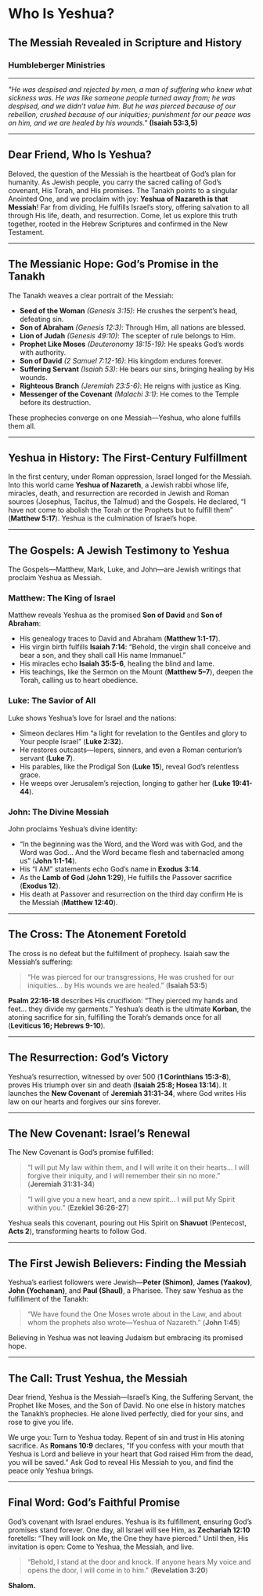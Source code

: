 # Who Is Yeshua?

## The Messiah Revealed in Scripture and History

### Humbleberger Ministries

---

_"He was despised and rejected by men, a man of suffering who knew what sickness was. He was like someone people turned away from; he was despised, and we didn’t value him. But he was pierced because of our rebellion, crushed because of our iniquities; punishment for our peace was on him, and we are healed by his wounds."_
**(Isaiah 53:3,5)**

---

## Dear Friend, Who Is Yeshua?

Beloved, the question of the Messiah is the heartbeat of God’s plan for humanity. As Jewish people, you carry the sacred calling of God’s covenant, His Torah, and His promises. The Tanakh points to a singular Anointed One, and we proclaim with joy: **Yeshua of Nazareth is that Messiah**! Far from dividing, He fulfills Israel’s story, offering salvation to all through His life, death, and resurrection. Come, let us explore this truth together, rooted in the Hebrew Scriptures and confirmed in the New Testament.

---

## The Messianic Hope: God’s Promise in the Tanakh

The Tanakh weaves a clear portrait of the Messiah:

- **Seed of the Woman** _(Genesis 3:15)_: He crushes the serpent’s head, defeating sin.
- **Son of Abraham** _(Genesis 12:3)_: Through Him, all nations are blessed.
- **Lion of Judah** _(Genesis 49:10)_: The scepter of rule belongs to Him.
- **Prophet Like Moses** _(Deuteronomy 18:15-19)_: He speaks God’s words with authority.
- **Son of David** _(2 Samuel 7:12-16)_: His kingdom endures forever.
- **Suffering Servant** _(Isaiah 53)_: He bears our sins, bringing healing by His wounds.
- **Righteous Branch** _(Jeremiah 23:5-6)_: He reigns with justice as King.
- **Messenger of the Covenant** _(Malachi 3:1)_: He comes to the Temple before its destruction.

These prophecies converge on one Messiah—Yeshua, who alone fulfills them all.

---

## Yeshua in History: The First-Century Fulfillment

In the first century, under Roman oppression, Israel longed for the Messiah. Into this world came **Yeshua of Nazareth**, a Jewish rabbi whose life, miracles, death, and resurrection are recorded in Jewish and Roman sources (Josephus, Tacitus, the Talmud) and the Gospels. He declared, “I have not come to abolish the Torah or the Prophets but to fulfill them” (**Matthew 5:17**). Yeshua is the culmination of Israel’s hope.

---

## The Gospels: A Jewish Testimony to Yeshua

The Gospels—Matthew, Mark, Luke, and John—are Jewish writings that proclaim Yeshua as Messiah.

### Matthew: The King of Israel

Matthew reveals Yeshua as the promised **Son of David** and **Son of Abraham**:

- His genealogy traces to David and Abraham (**Matthew 1:1-17**).
- His virgin birth fulfills **Isaiah 7:14**: “Behold, the virgin shall conceive and bear a son, and they shall call His name Immanuel.”
- His miracles echo **Isaiah 35:5-6**, healing the blind and lame.
- His teachings, like the Sermon on the Mount (**Matthew 5–7**), deepen the Torah, calling us to heart obedience.

### Luke: The Savior of All

Luke shows Yeshua’s love for Israel and the nations:

- Simeon declares Him “a light for revelation to the Gentiles and glory to Your people Israel” (**Luke 2:32**).
- He restores outcasts—lepers, sinners, and even a Roman centurion’s servant (**Luke 7**).
- His parables, like the Prodigal Son (**Luke 15**), reveal God’s relentless grace.
- He weeps over Jerusalem’s rejection, longing to gather her (**Luke 19:41-44**).

### John: The Divine Messiah

John proclaims Yeshua’s divine identity:

- “In the beginning was the Word, and the Word was with God, and the Word was God... And the Word became flesh and tabernacled among us” (**John 1:1-14**).
- His “I AM” statements echo God’s name in **Exodus 3:14**.
- As the **Lamb of God** (**John 1:29**), He fulfills the Passover sacrifice (**Exodus 12**).
- His death at Passover and resurrection on the third day confirm He is the Messiah (**Matthew 12:40**).

---

## The Cross: The Atonement Foretold

The cross is no defeat but the fulfillment of prophecy. Isaiah saw the Messiah’s suffering:

> “He was pierced for our transgressions, He was crushed for our iniquities... by His wounds we are healed.” (**Isaiah 53:5**)

**Psalm 22:16-18** describes His crucifixion: “They pierced my hands and feet... they divide my garments.” Yeshua’s death is the ultimate **Korban**, the atoning sacrifice for sin, fulfilling the Torah’s demands once for all (**Leviticus 16; Hebrews 9-10**).

---

## The Resurrection: God’s Victory

Yeshua’s resurrection, witnessed by over 500 (**1 Corinthians 15:3-8**), proves His triumph over sin and death (**Isaiah 25:8; Hosea 13:14**). It launches the **New Covenant** of **Jeremiah 31:31-34**, where God writes His law on our hearts and forgives our sins forever.

---

## The New Covenant: Israel’s Renewal

The New Covenant is God’s promise fulfilled:

> “I will put My law within them, and I will write it on their hearts... I will forgive their iniquity, and I will remember their sin no more.” (**Jeremiah 31:31-34**)

> “I will give you a new heart, and a new spirit... I will put My Spirit within you.” (**Ezekiel 36:26-27**)

Yeshua seals this covenant, pouring out His Spirit on **Shavuot** (Pentecost, **Acts 2**), transforming hearts to follow God.

---

## The First Jewish Believers: Finding the Messiah

Yeshua’s earliest followers were Jewish—**Peter (Shimon)**, **James (Yaakov)**, **John (Yochanan)**, and **Paul (Shaul)**, a Pharisee. They saw Yeshua as the fulfillment of the Tanakh:

> “We have found the One Moses wrote about in the Law, and about whom the prophets also wrote—Yeshua of Nazareth.” (**John 1:45**)

Believing in Yeshua was not leaving Judaism but embracing its promised hope.

---

## The Call: Trust Yeshua, the Messiah

Dear friend, Yeshua is the Messiah—Israel’s King, the Suffering Servant, the Prophet like Moses, and the Son of David. No one else in history matches the Tanakh’s prophecies. He alone lived perfectly, died for your sins, and rose to give you life.

We urge you: Turn to Yeshua today. Repent of sin and trust in His atoning sacrifice. As **Romans 10:9** declares, “If you confess with your mouth that Yeshua is Lord and believe in your heart that God raised Him from the dead, you will be saved.” Ask God to reveal His Messiah to you, and find the peace only Yeshua brings.

---

## Final Word: God’s Faithful Promise

God’s covenant with Israel endures. Yeshua is its fulfillment, ensuring God’s promises stand forever. One day, all Israel will see Him, as **Zechariah 12:10** foretells: “They will look on Me, the One they have pierced.” Until then, His invitation is open: Come to Yeshua, the Messiah, and live.

> “Behold, I stand at the door and knock. If anyone hears My voice and opens the door, I will come in to him.” (**Revelation 3:20**)

**Shalom.**
